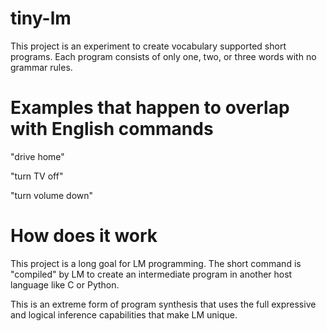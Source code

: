 # tiny-lm

This project is an experiment to create vocabulary supported short programs. Each program consists of only one, two, or three words with no grammar rules.

# Examples that happen to overlap with English commands

"drive home"

"turn TV off"

"turn volume down"

# How does it work

This project is a long goal for LM programming. The short command is "compiled" by LM to create an intermediate program in another host language like C or Python.

This is an extreme form of program synthesis that uses the full expressive and logical inference capabilities that make LM unique.
